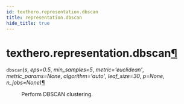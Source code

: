 ```yaml
---
id: texthero.representation.dbscan
title: representation.dbscan
hide_title: true
---
```


<div>
<div class="section" id="texthero-representation-dbscan">
<h1>texthero.representation.dbscan<a class="headerlink" href="#texthero-representation-dbscan" title="Permalink to this headline">¶</a></h1>
<dl class="py function">
<dt id="texthero.representation.dbscan">
<code class="sig-name descname">dbscan</code><span class="sig-paren">(</span><em class="sig-param"><span class="n">s</span></em>, <em class="sig-param"><span class="n">eps</span><span class="o">=</span><span class="default_value">0.5</span></em>, <em class="sig-param"><span class="n">min_samples</span><span class="o">=</span><span class="default_value">5</span></em>, <em class="sig-param"><span class="n">metric</span><span class="o">=</span><span class="default_value">'euclidean'</span></em>, <em class="sig-param"><span class="n">metric_params</span><span class="o">=</span><span class="default_value">None</span></em>, <em class="sig-param"><span class="n">algorithm</span><span class="o">=</span><span class="default_value">'auto'</span></em>, <em class="sig-param"><span class="n">leaf_size</span><span class="o">=</span><span class="default_value">30</span></em>, <em class="sig-param"><span class="n">p</span><span class="o">=</span><span class="default_value">None</span></em>, <em class="sig-param"><span class="n">n_jobs</span><span class="o">=</span><span class="default_value">None</span></em><span class="sig-paren">)</span><a class="headerlink" href="#texthero.representation.dbscan" title="Permalink to this definition">¶</a></dt>
<dd><p>Perform DBSCAN clustering.</p>
</dd></dl>
</div>
</div>